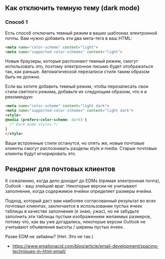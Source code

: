 ## Как отключить темную тему (dark mode)

### Способ 1

Есть способ отключить темный режим в ваших шаблонах электронной почты. Вам нужно добавить эти два мета-тега в ваш HTML:

```html
<meta name="color-scheme" content="light">
<meta name="supported-color-schemes" content="light">
```

Новые браузеры, которые распознают темный режим, смогут использовать это, поэтому электронное письмо будет отображаться так, как раньше. Автоматической перезаписи стиля таким образом быть не должно.

Если вы хотите добавить темный режим, чтобы перезаписать свои стили светлого режима, добавьте их следующим образом, что я и рекомендую:

```html
<meta name="color-scheme" content="light dark">
<meta name="supported-color-schemes" content="light dark">
<style>
@media (prefers-color-scheme: dark) {
  /* Dark mode styles */
}
</style>
```

Ваши встроенные стили останутся, но опять же, новые почтовые клиенты смогут распознавать разделы style и media. Старые почтовые клиенты будут игнорировать это.

## Рендринг для почтовых клиентов

К сожалению, когда дело доходит до EDMs (прямая электронная почта), Outlook - ваш злейший враг. Некоторые версии не учитывают заполнение, когда содержимое ячейки определяет размеры ячейки.

Подход, который даст вам наиболее согласованный результат во всех почтовых клиентах, заключается в использовании пустых ячеек таблицы в качестве заполнения (я знаю, ужас), но не забудьте заполнить эти таблицы пустым изображением желаемых размеров, потому что, как вы уже догадались, некоторые версии Outlook не учитывают объявления высоты / ширины пустых ячеек.

Разве EDM не забавны? (Нет. Это не так.)

- https://www.emailonacid.com/blog/article/email-development/spacing-techniques-in-html-email/
